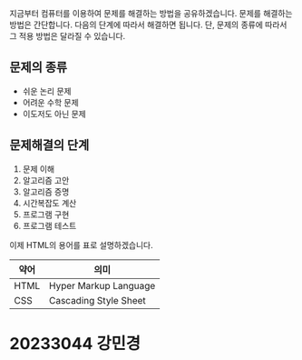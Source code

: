 지금부터 컴퓨터를 이용하여 문제를 해결하는 방법을 공유하겠습니다. 문제를 해결하는 방법은 간단합니다. 다음의 단계에 따라서 해결하면 됩니다.
단, 문제의 종류에 따라서 그 적용 방법은 달라질 수 있습니다.

## 문제의 종류
  - 쉬운 논리 문제
  - 어려운 수학 문제
  - 이도저도 아닌 문제

## 문제해결의 단계
  1. 문제 이해
  2. 알고리즘 고안
  3. 알고리즘 증명
  4. 시간복잡도 계산
  5. 프로그램 구현
  6. 프로그램 테스트

이제 HTML의 용어를 표로 설명하겠습니다.

| 약어 | 의미 |
|-----|-----|
| HTML | Hyper Markup Language |
| CSS | Cascading Style Sheet |

# 20233044 강민경
